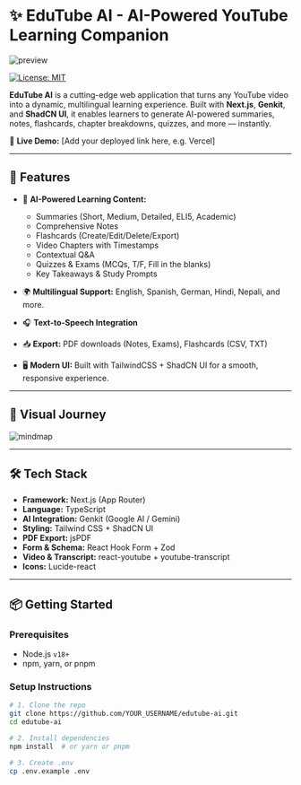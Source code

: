# ✨ EduTube AI - AI-Powered YouTube Learning Companion

![preview](./public/preview.png)

[![License: MIT](https://img.shields.io/badge/License-MIT-yellow.svg)](LICENSE.md)

**EduTube AI** is a cutting-edge web application that turns any YouTube video into a dynamic, multilingual learning experience. Built with **Next.js**, **Genkit**, and **ShadCN UI**, it enables learners to generate AI-powered summaries, notes, flashcards, chapter breakdowns, quizzes, and more — instantly.

🔗 **Live Demo:** [Add your deployed link here, e.g. Vercel]

---

## 🚀 Features

- 🎯 **AI-Powered Learning Content:**
  - Summaries (Short, Medium, Detailed, ELI5, Academic)
  - Comprehensive Notes
  - Flashcards (Create/Edit/Delete/Export)
  - Video Chapters with Timestamps
  - Contextual Q&A
  - Quizzes & Exams (MCQs, T/F, Fill in the blanks)
  - Key Takeaways & Study Prompts

- 🌍 **Multilingual Support:** English, Spanish, German, Hindi, Nepali, and more.

- 🎧 **Text-to-Speech Integration**

- 📥 **Export:** PDF downloads (Notes, Exams), Flashcards (CSV, TXT)

- 🖥️ **Modern UI:** Built with TailwindCSS + ShadCN UI for a smooth, responsive experience.

---

## 🧠 Visual Journey

![mindmap](./public/mindmap.png)

---

## 🛠 Tech Stack

- **Framework:** Next.js (App Router)
- **Language:** TypeScript
- **AI Integration:** Genkit (Google AI / Gemini)
- **Styling:** Tailwind CSS + ShadCN UI
- **PDF Export:** jsPDF
- **Form & Schema:** React Hook Form + Zod
- **Video & Transcript:** react-youtube + youtube-transcript
- **Icons:** Lucide-react

---

## 📦 Getting Started

### Prerequisites

- Node.js `v18+`
- npm, yarn, or pnpm

### Setup Instructions

```bash
# 1. Clone the repo
git clone https://github.com/YOUR_USERNAME/edutube-ai.git
cd edutube-ai

# 2. Install dependencies
npm install  # or yarn or pnpm

# 3. Create .env
cp .env.example .env
